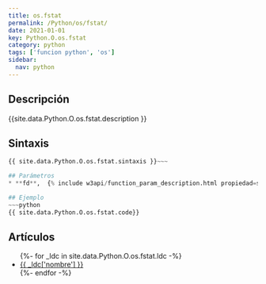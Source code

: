 ```yaml
---
title: os.fstat
permalink: /Python/os/fstat/
date: 2021-01-01
key: Python.O.os.fstat
category: python
tags: ['funcion python', 'os']
sidebar: 
  nav: python
---
```


## Descripción
{{site.data.Python.O.os.fstat.description }}

## Sintaxis
~~~python
{{ site.data.Python.O.os.fstat.sintaxis }}~~~

## Parámetros
* **fd**,  {% include w3api/function_param_description.html propiedad=site.data.Python.O.os.fstat valor="fd" %}

## Ejemplo
~~~python
{{ site.data.Python.O.os.fstat.code}}
~~~

## Artículos
<ul>
{%- for _ldc in site.data.Python.O.os.fstat.ldc -%}
   <li>
       <a href="{{_ldc['url'] }}">{{ _ldc['nombre'] }}</a>
   </li>
{%- endfor -%}
</ul>
